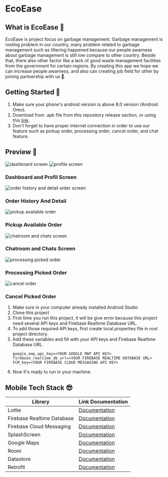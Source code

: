# EcoEase

## What is EcoEase 🤔

EcoEase is project focus on garbage management. Garbage management is rooting problem in our country, many problem related to garbage management such as littering happened because our people awarness about garbage management is still low compare to other country. Beside that, there also other factor like a lack of good waste management facilities from the government for certain regions. By creating this app we hope we can increase people awarness, and also can creating job field for other by joining partnership with us 🌱.

## Getting Started 📱

1. Make sure your phone's android version is above 8.0 version (Android Oreo).
2. Download from .apk file from this repository release section, or using this [link](https://github.com/ecoEase/ecoease-mitra-mobile/releases/tag/v1.0.0).
3. Don't forget to have proper internet connection in order to use our feature such as pickup order, processing order, cancel order, and chat feature.

## Preview 👏

![dashboard screen](https://i.imgur.com/sCNMSBm.gif) ![profile screen](https://i.imgur.com/UtUbf7H.gif)

### Dashboard and Profil Screen

![order history and detail order screen](https://i.imgur.com/C4Ko5Vs.gif)

### Order History And Detail

![pickup available order](https://i.imgur.com/8RR3vRF.gif)

### Pickup Available Order

![chatroom and chats screen](https://i.imgur.com/Od2EXLh.gif)

### Chatroom and Chats Screen

![processing picked order](https://i.imgur.com/5U1iQbP.gif)

### Processing Picked Order

![cancel order](https://i.imgur.com/3ZJl9Gr.gif)

### Cancel Picked Order

1. Make sure in your computer already installed Android Studio
2. Clone this project
3. First time you run this project, it will be give error because this project need several API keys and Firebase Realtime Database URL.
4. To add those required API keys, first create local.properties file in root project directory.
5. Add these variables and fill with your API keys and Firebase Realtime Database URL.
   ```
   google_map_api_key=<YOUR GOOGLE MAP API KEY>
   firebase_realtime_db_url=<YOUR FIREBASE REALTIME DATABASE URL>
   FCM_key=<YOUR FIREBASE CLOUD MESSAGING API KEY>
   ```
6. Now it's ready to run in your machine.

## Mobile Tech Stack 😎

| Library                    | Link Documentation                                                                           |
| -------------------------- | -------------------------------------------------------------------------------------------- |
| Lottie                     | [Documentation](https://github.com/airbnb/lottie-android/)                                   |
| Firebase Realtime Database | [Documentation](https://firebase.google.com/docs/database/android/start)                     |
| Firebase Cloud Messaging   | [Documentation](https://firebase.google.com/docs/cloud-messaging/android/client)             |
| SplashScreen               | [Documentation](https://developer.android.com/develop/ui/views/launch/splash-screen/migrate) |
| Google Maps                | [Documentation](https://developer.android.com/training/maps)                                 |
| Room                       | [Documentation](https://developer.android.com/training/data-storage/room)                    |
| Datastore                  | [Documentation](https://developer.android.com/training/data-storage/room)                    |
| Retrofit                   | [Documentation](https://square.github.io/retrofit/)                                          |
